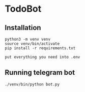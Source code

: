 # TodoBot
## Installation
```
python3 -m venv venv
source venv/bin/activate
pip install -r requirements.txt

put everything you need into .env
```
## Running telegram bot
```
./venv/bin/python bot.py
```
